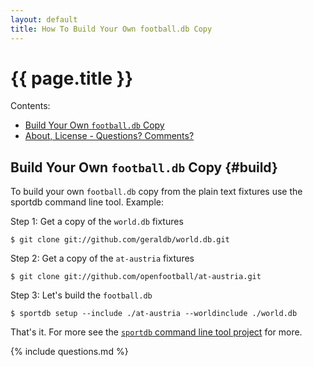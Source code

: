 ```yaml
---
layout: default
title: How To Build Your Own football.db Copy
---
```


# {{ page.title }}

<div class="toc" markdown="1">
Contents:

* [Build Your Own `football.db` Copy](#build)
* [About, License - Questions? Comments?](#license)
</div>



## Build Your Own `football.db` Copy {#build}

To build your own `football.db` copy from the plain text fixtures
use the sportdb command line tool. Example:

Step 1:  Get a copy of the `world.db` fixtures

    $ git clone git://github.com/geraldb/world.db.git

Step 2:  Get a copy of the `at-austria` fixtures

    $ git clone git://github.com/openfootball/at-austria.git

Step 3:  Let's build the `football.db`

    $ sportdb setup --include ./at-austria --worldinclude ./world.db

That's it. For more see the [`sportdb` command line tool project](https://github.com/geraldb/sport.db.ruby)
for more.




{% include questions.md %}
